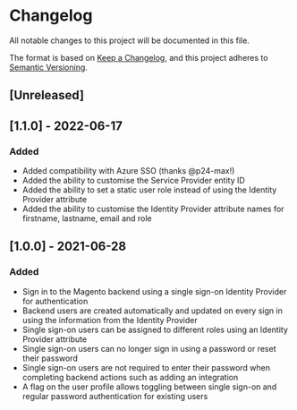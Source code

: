 # Changelog
All notable changes to this project will be documented in this file.

The format is based on [Keep a Changelog](https://keepachangelog.com/en/1.0.0/),
and this project adheres to [Semantic Versioning](https://semver.org/spec/v2.0.0.html).

## [Unreleased]

## [1.1.0] - 2022-06-17

### Added

- Added compatibility with Azure SSO (thanks @p24-max!)
- Added the ability to customise the Service Provider entity ID
- Added the ability to set a static user role instead of using the Identity Provider attribute
- Added the ability to customise the Identity Provider attribute names for firstname, lastname, email and role

## [1.0.0] - 2021-06-28

### Added

- Sign in to the Magento backend using a single sign-on Identity Provider for authentication
- Backend users are created automatically and updated on every sign in using the information from the Identity Provider
- Single sign-on users can be assigned to different roles using an Identity Provider attribute
- Single sign-on users can no longer sign in using a password or reset their password
- Single sign-on users are not required to enter their password when completing backend actions such as adding an integration
- A flag on the user profile allows toggling between single sign-on and regular password authentication for existing users
